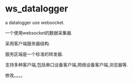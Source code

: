 ws_datalogger
=============

a  datalogger  use  websocket.

一个使用websocket的数据采集器.

采用客户端服务器结构.

服务区端是一个标准的转发器.

支持多种客户端,包括串口设备客户端,网络设备客户端,浏览器等.



修改。。。。